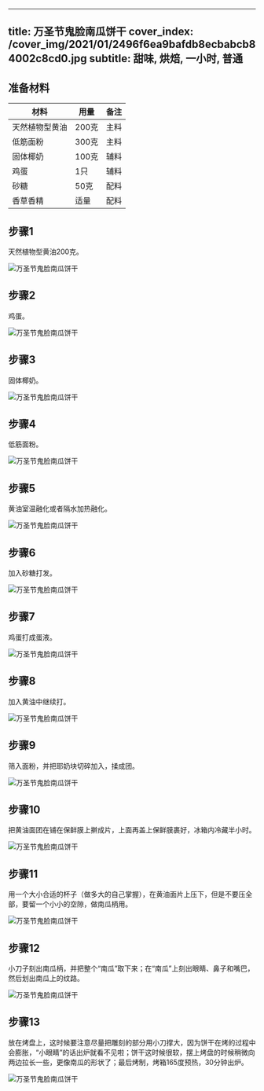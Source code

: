 
---
title: 万圣节鬼脸南瓜饼干
cover_index: /cover_img/2021/01/2496f6ea9bafdb8ecbabcb84002c8cd0.jpg
subtitle: 甜味, 烘焙, 一小时, 普通
---

## 准备材料

| 材料     | 用量 | 备注|
| ------- | ----- | --- |
| 天然植物型黄油 | 200克| 主料 |
| 低筋面粉 | 300克| 主料 |
| 固体椰奶 | 100克| 辅料 |
| 鸡蛋 | 1只| 辅料 |
| 砂糖 | 50克| 配料 |
| 香草香精 | 适量| 配料 |

## 步骤1

天然植物型黄油200克。

![万圣节鬼脸南瓜饼干](https://i8.meishichina.com/attachment/recipe/201010/201010261507118.jpg?x-oss-process=style/p320) 

## 步骤2

鸡蛋。

![万圣节鬼脸南瓜饼干](https://i8.meishichina.com/attachment/recipe/201010/201010261507332.jpg?x-oss-process=style/p320) 

## 步骤3

固体椰奶。

![万圣节鬼脸南瓜饼干](https://i8.meishichina.com/attachment/recipe/201010/201010261508097.jpg?x-oss-process=style/p320) 

## 步骤4

低筋面粉。

![万圣节鬼脸南瓜饼干](https://i8.meishichina.com/attachment/recipe/201010/201010261508212.jpg?x-oss-process=style/p320) 

## 步骤5

黄油室温融化或者隔水加热融化。

![万圣节鬼脸南瓜饼干](https://i8.meishichina.com/attachment/recipe/201010/201010261508448.jpg?x-oss-process=style/p320) 

## 步骤6

加入砂糖打发。

![万圣节鬼脸南瓜饼干](https://i8.meishichina.com/attachment/recipe/201010/201010261508559.jpg?x-oss-process=style/p320) 

## 步骤7

鸡蛋打成蛋液。

![万圣节鬼脸南瓜饼干](https://i8.meishichina.com/attachment/recipe/201010/201010261509127.jpg?x-oss-process=style/p320) 

## 步骤8

加入黄油中继续打。

![万圣节鬼脸南瓜饼干](https://i8.meishichina.com/attachment/recipe/201010/201010261509245.jpg?x-oss-process=style/p320) 

## 步骤9

筛入面粉，并把耶奶块切碎加入，揉成团。

![万圣节鬼脸南瓜饼干](https://i8.meishichina.com/attachment/recipe/201010/201010261509400.jpg?x-oss-process=style/p320) 

## 步骤10

把黄油面团在铺在保鲜膜上擀成片，上面再盖上保鲜膜裹好，冰箱内冷藏半小时。

![万圣节鬼脸南瓜饼干](https://i8.meishichina.com/attachment/recipe/201010/201010261509514.jpg?x-oss-process=style/p320) 

## 步骤11

用一个大小合适的杯子（做多大的自己掌握），在黄油面片上压下，但是不要压全部，要留一个小小的空隙，做南瓜柄用。

![万圣节鬼脸南瓜饼干](https://i8.meishichina.com/attachment/recipe/201010/201010261510058.jpg?x-oss-process=style/p320) 

## 步骤12

小刀子刻出南瓜柄，并把整个“南瓜”取下来；在“南瓜”上刻出眼睛、鼻子和嘴巴，然后划出南瓜上的纹路。

![万圣节鬼脸南瓜饼干](https://i8.meishichina.com/attachment/recipe/201010/201010261510290.jpg?x-oss-process=style/p320) 

## 步骤13

放在烤盘上，这时候要注意尽量把雕刻的部分用小刀撑大，因为饼干在烤的过程中会膨胀，“小眼睛”的话出炉就看不见啦；饼干这时候很软，摆上烤盘的时候稍微向两边拉长一些，更像南瓜的形状了；最后烤制，烤箱165度预热，30分钟出炉。

![万圣节鬼脸南瓜饼干](https://i8.meishichina.com/attachment/recipe/201010/201010261511193.jpg?x-oss-process=style/p320) 

